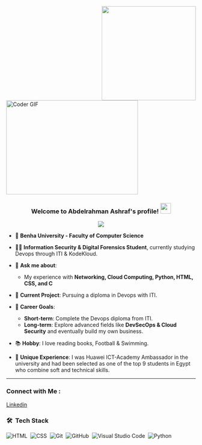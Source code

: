 
<img width="250" align="right" src="https://c.tenor.com/_DOBjnGspYAAAAAM/code-coding.gif">
<img alt="Coder GIF" height=250 width=350 src="https://images.squarespace-cdn.com/content/v1/5769fc401b631bab1addb2ab/1541580611624-TE64QGKRJG8SWAIUS7NS/ke17ZwdGBToddI8pDm48kPoswlzjSVMM-SxOp7CV59BZw-zPPgdn4jUwVcJE1ZvWQUxwkmyExglNqGp0IvTJZamWLI2zvYWH8K3-s_4yszcp2ryTI0HqTOaaUohrI8PI6FXy8c9PWtBlqAVlUS5izpdcIXDZqDYvprRqZ29Pw0o/coding-freak.gif" />
<br>
<h3 align="center">
  Welcome to Abdelrahman Ashraf's profile!
  <img src="https://media.giphy.com/media/hvRJCLFzcasrR4ia7z/giphy.gif" width="28">
</h3>

<!-- Typing SVG by DenverCoder1 - https://github.com/DenverCoder1/readme-typing-svg -->
<p align="center">
  <a href="https://github.com/DenverCoder1/readme-typing-svg"><img src="https://readme-typing-svg.herokuapp.com/?lines=Junior%20Devops%20Engineer;&font=Fira%20Code&center=true&width=440&height=45&color=f75c7e&vCenter=true&size=22"></a>
</p> 



- 🏢 **Benha University - Faculty of Computer Science**
- 👨‍💻 **Information Security & Digital Forensics Student**, currently studying Devops through ITI & KodeKloud.
- 💬 **Ask me about**:
  - My experience with **Networking, Cloud Computing, Python, HTML, CSS, and C**
    
- 🌟 **Current Project**: Pursuing a diploma in Devops with ITI.
- 🎯 **Career Goals**:
  - **Short-term**: Complete the Devops diploma from ITI.
  - **Long-term**: Explore advanced fields like **DevSecOps & Cloud Security** and eventually build my own business.
- 📚 **Hobby**: I love reading books, Football & Swimming.
- 🌟 **Unique Experience**: I was Huawei ICT-Academy Ambassador in the university and had been selected as one of the top 9 students in Egypt who combine soft and technical skills.
---


### Connect with Me :

<a href="https://www.linkedin.com/in/abdelrahman-ashraf-09bb07233" target="_blank">Linkedin</a>


### 🛠 &nbsp;Tech Stack
![HTML](https://img.shields.io/badge/-HTML-05122A?style=flat&logo=HTML5)&nbsp;
![CSS](https://img.shields.io/badge/-CSS-05122A?style=flat&logo=CSS3&logoColor=1572B6)&nbsp;
![Git](https://img.shields.io/badge/-Git-05122A?style=flat&logo=git)&nbsp;
![GitHub](https://img.shields.io/badge/-GitHub-05122A?style=flat&logo=github)&nbsp;
![Visual Studio Code](https://img.shields.io/badge/-Visual%20Studio%20Code-05122A?style=flat&logo=visual-studio-code&logoColor=007ACC)&nbsp;
![Python](https://img.shields.io/badge/-Python%20-05122A?style=flat&logo=python)&nbsp;



